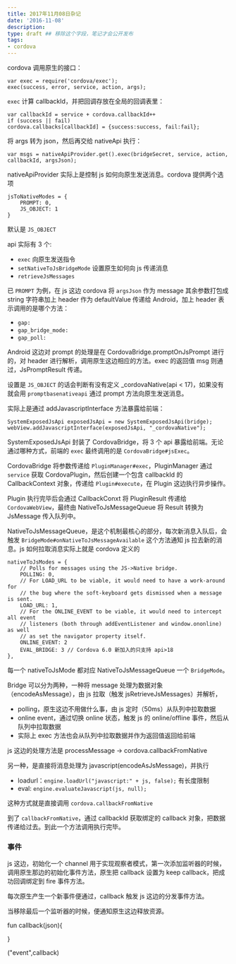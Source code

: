 ```yaml
---
title: 2017年11月08日杂记
date: '2016-11-08'
description:
type: draft ## 移除这个字段，笔记才会公开发布
tags:
- cordova
---
```


cordova 调用原生的接口：

    var exec = require('cordova/exec');
    exec(success, error, service, action, args);

`exec` 计算 callbackId，并把回调存放在全局的回调表里：

    var callbackId = service + cordova.callbackId++
    if (success || fail)
    cordova.callbacks[callbackId] = {success:success, fail:fail};

将 args 转为 json，然后再交给 nativeApi 执行：

    var msgs = nativeApiProvider.get().exec(bridgeSecret, service, action, callbackId, argsJson);

nativeApiProvider 实际上是控制 js 如何向原生发送消息。cordova 提供两个选项

    jsToNativeModes = {
        PROMPT: 0,
        JS_OBJECT: 1
    }
默认是 `JS_OBJECT`

api 实际有 3 个:

- `exec` 向原生发送指令
- `setNativeToJsBridgeMode` 设置原生如何向 js 传递消息
- `retrieveJsMessages`

已 `PROMPT` 为例，在 js 这边 cordova 将 `argsJson` 作为 message 其余参数打包成 string 字符串加上 header 作为 defaultValue 传递给 Android，加上 header 表示调用的是哪个方法：

- `gap:`
- `gap_bridge_mode:`
- `gap_poll:`

Android 这边对 prompt 的处理是在 CordovaBridge.promptOnJsPrompt 进行的，对 header 进行解析，调用原生这边相应的方法。exec 的返回值 msg 则通过，JsPromptResult 传递。

设置是 `JS_OBJECT` 的话会判断有没有定义 _cordovaNative(api < 17)，如果没有就会用 `promptbasenativeapi` 通过 prompt 方法向原生发送消息。

实际上是通过 addJavascriptInterface 方法暴露给前端：

    SystemExposedJsApi exposedJsApi = new SystemExposedJsApi(bridge);
    webView.addJavascriptInterface(exposedJsApi, "_cordovaNative");

SystemExposedJsApi 封装了 CordovaBridge，将 3 个 api 暴露给前端。无论通过哪种方式，前端的 `exec` 最终调用的是 `CordovaBridge#jsExec`。

CordovaBridge 将参数传递给 `PluginManager#exec`，PluginManager 通过 `service` 获取 CordovaPlugin，然后创建一个包含 callbackId 的 CallbackContext 对象，传递给 `Plugin#execute`，在 Plugin 这边执行异步操作。

Plugin 执行完毕后会通过 CallbackConxt 将 PluginResult 传递给 `CordovaWebView`，最终由 NativeToJsMessageQueue 将 Result 转换为 JsMessage 传入队列中。

NativeToJsMessageQueue，是这个机制最核心的部分，每次新消息入队后，会触发 `BridgeMode#onNativeToJsMessageAvailable` 这个方法通知 js 拉去新的消息。js 如何拉取消息实际上就是 cordova 定义的

    nativeToJsModes = {
        // Polls for messages using the JS->Native bridge.
        POLLING: 0,
        // For LOAD_URL to be viable, it would need to have a work-around for
        // the bug where the soft-keyboard gets dismissed when a message is sent.
        LOAD_URL: 1,
        // For the ONLINE_EVENT to be viable, it would need to intercept all event
        // listeners (both through addEventListener and window.ononline) as well
        // as set the navigator property itself.
        ONLINE_EVENT: 2
        EVAL_BRIDGE: 3 // Cordova 6.0 新加入的只支持 api>18
    },

每一个 nativeToJsMode 都对应 NativeToJsMessageQueue 一个 `BridgeMode`。

Bridge 可以分为两种，一种将 message 处理为数据对象（encodeAsMessage），由 js 拉取（触发 jsRetrieveJsMessages）并解析，

- polling，原生这边不用做什么事，由 js 定时（50ms）从队列中拉取数据
- online event，通过切换 online 状态，触发 js 的 online/offline 事件，然后从队列中拉取数据
- 实际上 exec 方法也会从队列中拉取数据并作为返回值返回给前端

js 这边的处理方法是 processMessage ->  cordova.callbackFromNative

另一种，是直接将消息处理为 javascript(encodeAsJsMessage)，并执行

- loadurl：`engine.loadUrl("javascript:" + js, false);` 有长度限制
- eval: `engine.evaluateJavascript(js, null);`

这种方式就是直接调用 `cordova.callbackFromNative`

到了 `callbackFromNative`，通过 callbackId 获取绑定的 callback 对象，把数据传递给过去。到此一个方法调用执行完毕。

### 事件

js 这边，初始化一个 channel 用于实现观察者模式，第一次添加监听器的时候，调用原生那边的初始化事件方法，原生把 callback 设置为 keep callback，把成功回调绑定到 fire 事件方法。

每次原生产生一个新事件便通过，callback 触发 js 这边的分发事件方法。

当移除最后一个监听器的时候，便通知原生这边释放资源。

fun callback(json){

}

("event",callback)
